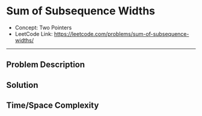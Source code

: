 # Sum of Subsequence Widths

- Concept: Two Pointers
- LeetCode Link: https://leetcode.com/problems/sum-of-subsequence-widths/

---

## Problem Description

## Solution

## Time/Space Complexity

